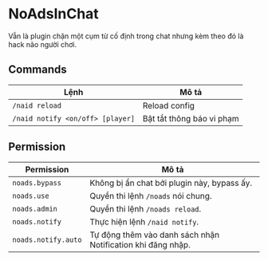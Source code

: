 # NoAdsInChat
Vẫn là plugin chặn một cụm từ cố định trong chat nhưng kèm theo đó là hack não người chơi.

## Commands
|Lệnh|Mô tả|
|---|---|
|`/naid reload`|Reload config|
|`/naid notify <on/off> [player]`|Bật tắt thông báo vi phạm|

## Permission
|Permission|Mô tả|
|---|---|
|`noads.bypass`|Không bị ẩn chat bởi plugin này, bypass ấy.|
|`noads.use`|Quyền thi lệnh `/noads` nói chung.|
|`noads.admin`|Quyền thi lệnh `/noads reload`.|
|`noads.notify`|Thực hiện lệnh `/naid notify`.|
|`noads.notify.auto`|Tự động thêm vào danh sách nhận Notification khi đăng nhập.|